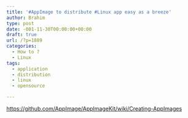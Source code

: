 ```yaml
---
title: '#AppImage to distribute #Linux app easy as a breeze'
author: Brahim
type: post
date: -001-11-30T00:00:00+00:00
draft: true
url: /?p=1889
categories:
  - How to ?
  - Linux
tags:
  - application
  - distribution
  - linux
  - opensource

---
```

https://github.com/AppImage/AppImageKit/wiki/Creating-AppImages